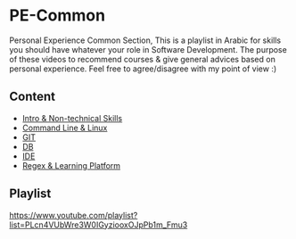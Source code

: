 # PE-Common
Personal Experience Common Section, This is a playlist in Arabic for skills you should have whatever your role in Software Development.
The purpose of these videos to recommend courses & give general advices based on personal experience. 
Feel free to agree/disagree with my point of view :)
## Content
- [Intro & Non-technical Skills](https://github.com/mostafayahia/PE-Common/blob/Common-00/common/common-00.md)
- [Command Line & Linux](https://github.com/mostafayahia/PE-Common/blob/Common-01/common/common-01.md)
- [GIT](https://github.com/mostafayahia/PE-Common/blob/Common-02/common/common-02.md)
- [DB](https://github.com/mostafayahia/PE-Common/blob/Common-03/common/common-03.md)
- [IDE](https://github.com/mostafayahia/PE-Common/blob/Common-04/common/common-04.md)
- [Regex & Learning Platform](https://github.com/mostafayahia/PE-Common/blob/Common-05/common/common-05.md)
## Playlist
https://www.youtube.com/playlist?list=PLcn4VUbWre3W0IGyziooxOJpPb1m_Fmu3
